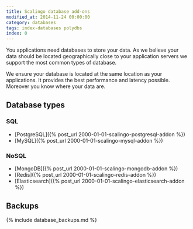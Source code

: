 ```yaml
---
title: Scalingo database add-ons
modified_at: 2014-11-24 00:00:00
category: databases
tags: index-databases polydbs
index: 0
---
```


You applications need databases to store your data. As we believe your data
should be located geographically close to your application servers we support
the most common types of database.

We ensure your database is located at the same location as your applications.
It provides the best performance and latency possible. Moreover you know where
your data are.

## Database types

### SQL

* [PostgreSQL]({% post_url 2000-01-01-scalingo-postgresql-addon %})
* [MySQL]({% post_url 2000-01-01-scalingo-mysql-addon %})

### NoSQL

* [MongoDB]({% post_url 2000-01-01-scalingo-mongodb-addon %})
* [Redis]({% post_url 2000-01-01-scalingo-redis-addon %})
* [Elasticsearch]({% post_url 2000-01-01-scalingo-elasticsearch-addon %})

## Backups

{% include database_backups.md %}

